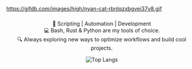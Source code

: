 https://gifdb.com/images/high/nyan-cat-rbnlqzxbgvei37v8.gif

<h3 align="center"></h3>
<p align="center">🚀 Scripting | Automation | Development<br> 💻 Bash, Rust & Python are my tools of choice.<br>🔍 Always exploring new ways to optimize workflows and build cool projects.</p>

<p align="center">
  <img src="https://github-readme-stats.vercel.app/api/top-langs/?username=adaevol&layout=compact&theme=dracula" alt="Top Langs">
</p>
